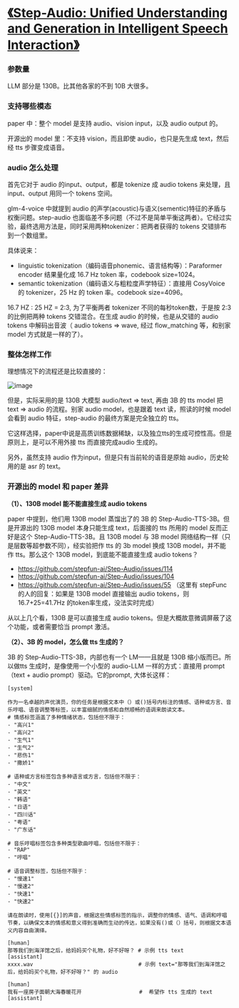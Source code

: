 # [《Step-Audio: Unified Understanding and Generation in Intelligent Speech Interaction》](https://arxiv.org/pdf/2502.11946)

### 参数量
LLM 部分是 130B。比其他各家的不到 10B 大很多。

### 支持哪些模态
paper 中：整个 model 是支持 audio、vision input，以及 audio output 的。

开源出的 model 里：不支持 vision，而且即使 audio，也只是先生成 text，然后经 tts 步骤变成语音。

### audio 怎么处理

首先它对于 audio 的input、output，都是 tokenize 成 audio tokens 来处理，且 input、output 用同一个 tokens 空间。

glm-4-voice 中就提到 audio 的声学(acoustic)与语义(sementic)特征的矛盾与权衡问题。step-audio 也面临差不多问题（不过不是简单平衡这两者）。它经过实验，最终选用方法是，同时采用两种tokenizer：把两者获得的 tokens 交错排布到一个数组里。

具体说来：
- linguistic tokenization（编码语音phonemic、语言结构等）：Paraformer encoder 结果量化成 16.7 Hz token 率，codebook size=1024。
- semantic tokenization（编码语义与粗粒度声学特征）：直接用 CosyVoice 的 tokenizer，25 Hz 的 token 率。codebook size=4096。

16.7 HZ : 25 HZ = 2:3, 为了平衡两者 tokenizer 不同的每秒token数，于是按 2:3 的比例把两种 tokens 交错混合。在生成 audio 的时候，也是从交错的 audio tokens 中解码出音波（ audio tokens => wave, 经过 flow_matching 等，和别家 model 方式就是一样的了）。

### 整体怎样工作

理想情况下的流程还是比较直接的：

![image](https://github.com/user-attachments/assets/e8756678-78d2-43f9-8751-e7869bd48f88)

但是，实际采用的是 130B 大模型 audio/text => text, 再由 3B 的 tts model 把 text => audio 的流程。别家 audio model，也是跟着 text 读，照读的时候 model 会看到 audio 特征，step-audio 的最终方案是完全独立的 tts。

它这样选择，paper中说是高质训练数据稀缺，以及独立tts的生成可控性高。但是原则上，是可以不用外接 tts 而直接完成audio 生成的。

另外，虽然支持 audio 作为input，但是只有当前轮的语音是原始 audio，历史轮用的是 asr 的 text。

### 开源出的 model 和 paper 差异

**（1）、130B model 能不能直接生成 audio tokens**

paper 中提到，他们用 130B model 蒸馏出了的 3B 的 Step-Audio-TTS-3B。但是开源出的 130B model 本身只能生成 text，后面接的 tts 所用的 model 反而正好是这个 Step-Audio-TTS-3B。且 130B model 与 3B model 网络结构一样（只是层数等超参数不同），经实验把作 tts 的 3b model 换成 130B model，并不能作 tts。那么这个 130B model，到底能不能直接生成 audio tokens？

- https://github.com/stepfun-ai/Step-Audio/issues/114
- https://github.com/stepfun-ai/Step-Audio/issues/104
- https://github.com/stepfun-ai/Step-Audio/issues/55 （这里有 stepFunc 的人的回复：如果是 130B model 直接输出 audio tokens，则 16.7+25=41.7Hz 的token率生成，没法实时完成）

从以上几个看，130B 是可以直接生成 audio tokens。但是大概故意微调屏蔽了这个功能，或者需要恰当 prompt 激活。

**（2）、3B 的 model，怎么做 tts 生成的？**

3B 的 Step-Audio-TTS-3B，内部也有一个 LM——且就是 130B 缩小版而已。所以做tts 生成时，是像使用一个小型的 audio-LLM 一样的方式：直接用 prompt（text + audio prompt）驱动。它的prompt, 大体长这样：
```
[system]

作为一名卓越的声优演员，你的任务是根据文本中（）或()括号内标注的情感、语种或方言、音乐哼唱、语音调整等标签，以丰富细腻的情感和自然顺畅的语调来朗读文本。
# 情感标签涵盖了多种情绪状态，包括但不限于：
- "高兴1"
- "高兴2"
- "生气1"
- "生气2"
- "悲伤1"
- "撒娇1"

# 语种或方言标签包含多种语言或方言，包括但不限于：
- "中文"
- "英文"
- "韩语"
- "日语"
- "四川话"
- "粤语"
- "广东话"

# 音乐哼唱标签包含多种类型歌曲哼唱，包括但不限于：
- "RAP"
- "哼唱"

# 语音调整标签，包括但不限于：
- "慢速1"
- "慢速2"
- "快速1"
- "快速2"

请在朗读时，使用[{}]的声音，根据这些情感标签的指示，调整你的情感、语气、语调和哼唱节奏，以确保文本的情感和意义得到准确而生动的传达，如果没有()或（）括号，则根据文本语义内容自由演绎。

[human]
那等我们到海洋馆之后，给妈妈买个礼物，好不好呀？ # 示例 tts text
[assistant]
xxxx.wav                                 # 示例 text="那等我们到海洋馆之后，给妈妈买个礼物，好不好呀？" 的 audio

[human]
我有一座房子面朝大海春暖花开                  #  希望作 tts 生成的 text
[assistant]
```
